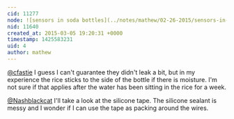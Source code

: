```yaml
---
cid: 11277
node: ![sensors in soda bottles](../notes/mathew/02-26-2015/sensors-in-soda-bottles)
nid: 11640
created_at: 2015-03-05 19:20:31 +0000
timestamp: 1425583231
uid: 4
author: mathew
---
```


[@cfastie](/profile/cfastie)
I guess I can't guarantee they didn't leak a bit, but in my experience the rice sticks to the side of the bottle if there is moisture.  I'm not sure if that applies after the water has been sitting in the rice for a week.

[@Nashblackcat](/profile/Nashblackcat)
I'll take a look at the silicone tape.  The silicone sealant is messy and I wonder if I can use the tape as packing around the wires. 